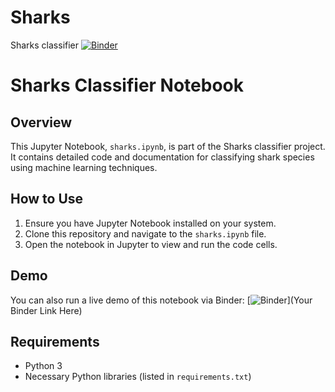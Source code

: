 # Sharks
Sharks classifier
[![Binder](https://mybinder.org/badge_logo.svg)](https://mybinder.org/v2/gh/larusso94/Sharks/main?urlpath=%2Fvoila%2Frender%2Fsharks.ipynb)

# Sharks Classifier Notebook

## Overview
This Jupyter Notebook, `sharks.ipynb`, is part of the Sharks classifier project. It contains detailed code and documentation for classifying shark species using machine learning techniques.

## How to Use
1. Ensure you have Jupyter Notebook installed on your system.
2. Clone this repository and navigate to the `sharks.ipynb` file.
3. Open the notebook in Jupyter to view and run the code cells.

## Demo
You can also run a live demo of this notebook via Binder:
[![Binder](https://mybinder.org/badge_logo.svg)](Your Binder Link Here)

## Requirements
- Python 3
- Necessary Python libraries (listed in `requirements.txt`)


